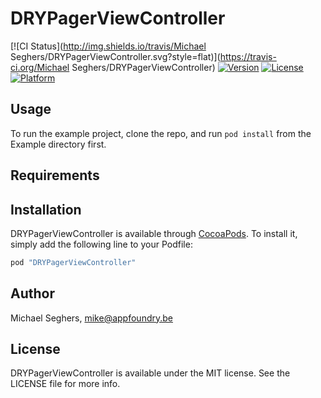 # DRYPagerViewController

[![CI Status](http://img.shields.io/travis/Michael Seghers/DRYPagerViewController.svg?style=flat)](https://travis-ci.org/Michael Seghers/DRYPagerViewController)
[![Version](https://img.shields.io/cocoapods/v/DRYPagerViewController.svg?style=flat)](http://cocoapods.org/pods/DRYPagerViewController)
[![License](https://img.shields.io/cocoapods/l/DRYPagerViewController.svg?style=flat)](http://cocoapods.org/pods/DRYPagerViewController)
[![Platform](https://img.shields.io/cocoapods/p/DRYPagerViewController.svg?style=flat)](http://cocoapods.org/pods/DRYPagerViewController)

## Usage

To run the example project, clone the repo, and run `pod install` from the Example directory first.

## Requirements

## Installation

DRYPagerViewController is available through [CocoaPods](http://cocoapods.org). To install
it, simply add the following line to your Podfile:

```ruby
pod "DRYPagerViewController"
```

## Author

Michael Seghers, mike@appfoundry.be

## License

DRYPagerViewController is available under the MIT license. See the LICENSE file for more info.
